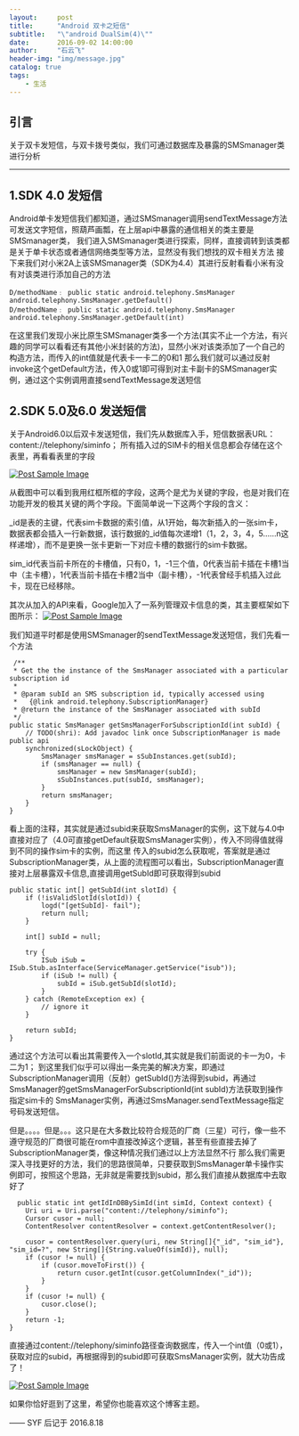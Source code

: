 ```yaml
---
layout:     post
title:      "Android 双卡之短信"
subtitle:   "\"android DualSim(4)\""
date:       2016-09-02 14:00:00
author:     "石云飞"
header-img: "img/message.jpg"
catalog: true
tags:
    - 生活
---
```

> 


## 引言
关于双卡发短信，与双卡拨号类似，我们可通过数据库及暴露的SMSmanager类进行分析


---

## 1.SDK 4.0  发短信

Android单卡发短信我们都知道，通过SMSmanager调用sendTextMessage方法可发送文字短信，照葫芦画瓢，在上层api中暴露的通信相关的类主要是SMSmanager类，
我们进入SMSmanager类进行探索，同样，直接调转到该类都是关于单卡状态或者通信网络类型等方法，显然没有我们想找的双卡相关方法
接下来我们对小米2A上该SMSmanager类（SDK为4.4）其进行反射看看小米有没有对该类进行添加自己的方法


	D/methodName﹕ public static android.telephony.SmsManager android.telephony.SmsManager.getDefault()
    D/methodName﹕ public static android.telephony.SmsManager android.telephony.SmsManager.getDefault(int)
	 

在这里我们发现小米比原生SMSmanager类多一个方法(其实不止一个方法，有兴趣的同学可以看看还有其他小米封装的方法)，显然小米对该类添加了一个自己的构造方法，而传入的int值就是代表卡一卡二的0和1
那么我们就可以通过反射invoke这个getDefault方法，传入0或1即可得到对主卡副卡的SMSmanager实例，通过这个实例调用直接sendTextMessage发送短信


		
		
## 2.SDK 5.0及6.0 发送短信
关于Android6.0以后双卡发送短信，我们先从数据库入手，短信数据表URL：content://telephony/siminfo；
所有插入过的SIM卡的相关信息都会存储在这个表里，再看看表里的字段

<a href="#">
    <img src="{{ site.baseurl }}/img/sms2.jpg" alt="Post Sample Image">
</a>

从截图中可以看到我用红框所框的字段，这两个是尤为关键的字段，也是对我们在功能开发的极其关键的两个字段。下面简单说一下这两个字段的含义：

_id是表的主键，代表sim卡数据的索引值，从1开始，每次新插入的一张sim卡，数据表都会插入一行新数据，该行数据的_id值每次递增1（1，2，3，4，5……n这样递增），而不是更换一张卡更新一下对应卡槽的数据行的sim卡数据。

sim_id代表当前卡所在的卡槽值，只有0，1，-1三个值，0代表当前卡插在卡槽1当中（主卡槽），1代表当前卡插在卡槽2当中（副卡槽），-1代表曾经手机插入过此卡，现在已经移除。

其次从加入的API来看，Google加入了一系列管理双卡信息的类，其主要框架如下图所示：
<a href="#">
    <img src="{{ site.baseurl }}/img/sms3.jpg" alt="Post Sample Image">
</a>

我们知道平时都是使用SMSmanager的sendTextMessage发送短信，我们先看一个方法

	 /**
     * Get the the instance of the SmsManager associated with a particular subscription id
     *
     * @param subId an SMS subscription id, typically accessed using
     *   {@link android.telephony.SubscriptionManager}
     * @return the instance of the SmsManager associated with subId
     */
    public static SmsManager getSmsManagerForSubscriptionId(int subId) {
        // TODO(shri): Add javadoc link once SubscriptionManager is made public api
        synchronized(sLockObject) {
            SmsManager smsManager = sSubInstances.get(subId);
            if (smsManager == null) {
                smsManager = new SmsManager(subId);
                sSubInstances.put(subId, smsManager);
            }
            return smsManager;
        }
    }
	
看上面的注释，其实就是通过subid来获取SmsManager的实例，这下就与4.0中直接对应了（4.0可直接getDefault获取SmsManager实例），传入不同得值就得到不同的操作sim卡的实例，而这里
传入的subid怎么获取呢，答案就是通过SubscriptionManager类，从上面的流程图可以看出，SubscriptionManager直接对上层暴露双卡信息,直接调用getSubId即可获取得到subid

	public static int[] getSubId(int slotId) {
        if (!isValidSlotId(slotId)) {
            logd("[getSubId]- fail");
            return null;
        }

        int[] subId = null;

        try {
            ISub iSub = ISub.Stub.asInterface(ServiceManager.getService("isub"));
            if (iSub != null) {
                subId = iSub.getSubId(slotId);
            }
        } catch (RemoteException ex) {
            // ignore it
        }

        return subId;
    }

通过这个方法可以看出其需要传入一个slotId,其实就是我们前面说的卡一为0，卡二为1；
到这里我们似乎可以得出一条完美的解决方案，即通过SubscriptionManager调用（反射）getSubId()方法得到subid，再通过SmsManager的getSmsManagerForSubscriptionId(int subId)方法获取到操作指定sim卡的
SmsManager实例，再通过SmsManager.sendTextMessage指定号码发送短信。

但是。。。。但是。。。这只是在大多数比较符合规范的厂商（三星）可行，像一些不遵守规范的厂商很可能在rom中直接改掉这个逻辑，甚至有些直接去掉了SubscriptionManager类，像这种情况我们通过以上方法显然不行
那么我们需更深入寻找更好的方法，我们的思路很简单，只要获取到SmsManager单卡操作实例即可，按照这个思路，无非就是需要找到subid，那么我们直接从数据库中去取好了

	  public static int getIdInDBBySimId(int simId, Context context) {
        Uri uri = Uri.parse("content://telephony/siminfo");
        Cursor cusor = null;
        ContentResolver contentResolver = context.getContentResolver();

        cusor = contentResolver.query(uri, new String[]{"_id", "sim_id"}, "sim_id=?", new String[]{String.valueOf(simId)}, null);
        if (cusor != null) {
            if (cusor.moveToFirst()) {
                return cusor.getInt(cusor.getColumnIndex("_id"));
            }
        }
        if (cusor != null) {
            cusor.close();
        }
        return -1;
    }
	
直接通过content://telephony/siminfo路径查询数据库，传入一个int值（0或1），获取对应的subid，再根据得到的subid即可获取SmsManager实例，就大功告成了！

<a href="#">
    <img src="{{ site.baseurl }}/img/message_end.jpg" alt="Post Sample Image">
</a>

如果你恰好逛到了这里，希望你也能喜欢这个博客主题。

—— SYF 后记于 2016.8.18


